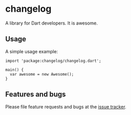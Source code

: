 # changelog

A library for Dart developers. It is awesome.

## Usage

A simple usage example:

    import 'package:changelog/changelog.dart';

    main() {
      var awesome = new Awesome();
    }

## Features and bugs

Please file feature requests and bugs at the [issue tracker][tracker].

[tracker]: http://example.com/issues/replaceme
